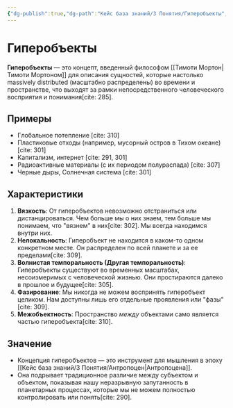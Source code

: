 ```yaml
---
{"dg-publish":true,"dg-path":"Кейс база знаний/3 Понятия/Гиперобъекты","permalink":"/kejs-baza-znanij/3-ponyatiya/giperobekty/"}
---
```




# Гиперобъекты

**Гиперобъекты** — это концепт, введенный философом [[Тимоти Мортон\|Тимоти Мортоном]] для описания сущностей, которые настолько massively distributed (масштабно распределены) во времени и пространстве, что выходят за рамки непосредственного человеческого восприятия и понимания[cite: 285].

## Примеры
- Глобальное потепление [cite: 310]
- Пластиковые отходы (например, мусорный остров в Тихом океане) [cite: 301]
- Капитализм, интернет [cite: 291, 301]
- Радиоактивные материалы (с их периодом полураспада) [cite: 307]
- Черные дыры, Солнечная система [cite: 301]

## Характеристики
1.  **Вязкость**: От гиперобъектов невозможно отстраниться или дистанцироваться. Чем больше мы о них знаем, тем больше мы понимаем, что "вязнем" в них[cite: 302]. Мы всегда находимся внутри них.
2.  **Нелокальность**: Гиперобъект не находится в каком-то одном конкретном месте. Он распределен по всей планете и за ее пределами[cite: 309].
3.  **Волнистая темпоральность (Другая темпоральность)**: Гиперобъекты существуют во временных масштабах, несоизмеримых с человеческой жизнью. Они простираются далеко в прошлое и будущее[cite: 305].
4.  **Фазирование**: Мы никогда не можем воспринять гиперобъект целиком. Нам доступны лишь его отдельные проявления или "фазы"[cite: 309].
5.  **Межобъектность**: Пространство *между* объектами само является частью гиперобъекта[cite: 310].

## Значение
- Концепция гиперобъектов — это инструмент для мышления в эпоху [[Кейс база знаний/3 Понятия/Антропоцен\|Антропоцена]].
- Она подрывает традиционное различие между субъектом и объектом, показывая нашу неразрывную запутанность в планетарных процессах, которые мы не можем полностью контролировать или понять[cite: 290].


